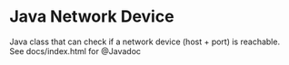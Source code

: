 # Java Network Device

Java class that can check if a network device (host + port) is reachable.  See docs/index.html for @Javadoc

